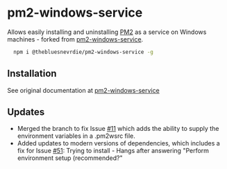 # pm2-windows-service

Allows easily installing and uninstalling [PM2](https://github.com/Unitech/PM2/) as a service on Windows machines - forked from [pm2-windows-service](https://github.com/jon-hall/pm2-windows-service).

```sh
  npm i @thebluesnevrdie/pm2-windows-service -g
```

## Installation

See original documentation at [pm2-windows-service](https://github.com/jon-hall/pm2-windows-service)

## Updates

* Merged the branch to fix Issue [#11](https://github.com/jon-hall/pm2-windows-service/issues/11) which adds the ability to supply the environment variables in a .pm2wsrc file.
* Added updates to modern versions of dependencies, which includes a fix for Issue [#51](https://github.com/jon-hall/pm2-windows-service/issues/51): Trying to install - Hangs after answering "Perform environment setup (recommended?"
